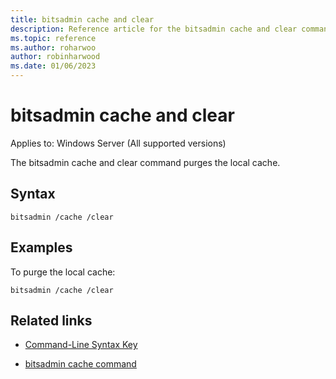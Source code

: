 ```yaml
---
title: bitsadmin cache and clear
description: Reference article for the bitsadmin cache and clear command that purges the local cache.
ms.topic: reference
ms.author: roharwoo
author: robinharwood
ms.date: 01/06/2023
---
```


# bitsadmin cache and clear

Applies to: Windows Server (All supported versions)

The bitsadmin cache and clear command purges the local cache.

## Syntax

```
bitsadmin /cache /clear
```

## Examples

To purge the local cache:

```
bitsadmin /cache /clear
```

## Related links

- [Command-Line Syntax Key](command-line-syntax-key.md)

- [bitsadmin cache command](bitsadmin-cache.md)
